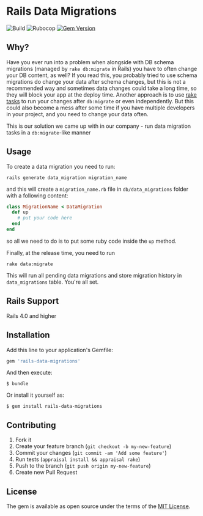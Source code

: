 # Rails Data Migrations

![Build](https://github.com/OffgridElectric/rails-data-migrations/workflows/Test/badge.svg?branch=master)
![Rubocop](https://github.com/OffgridElectric/rails-data-migrations/workflows/Rubocop/badge.svg?branch=master)
[![Gem Version](https://badge.fury.io/rb/rails-data-migrations.svg)](https://badge.fury.io/rb/rails-data-migrations)

## Why?

Have you ever run into a problem when alongside with DB schema migrations (managed by `rake db:migrate` in Rails)
you have to often change your DB content, as well? If you read this, you probably tried to use schema migrations do change your data after schema changes, but this is not a recommended way and sometimes data changes could take a long time, so they will block your app at the deploy time.
Another approach is to use [rake tasks](https://robots.thoughtbot.com/data-migrations-in-rails) to run your changes after `db:migrate` or even independently. But this could also become a mess after some time if you have multiple developers in your project, and you need to change your data often.

This is our solution we came up with in our company - run data migration tasks in a `db:migrate`-like manner
 
## Usage
 
To create a data migration you need to run:
```
rails generate data_migration migration_name
```

and this will create a `migration_name.rb` file in `db/data_migrations` folder with a following content:
```ruby
class MigrationName < DataMigration
  def up
    # put your code here
  end
end
```
 
so all we need to do is to put some ruby code inside the `up` method.
 
Finally, at the release time, you need to run 
```
rake data:migrate
```
 
This will run all pending data migrations and store migration history in `data_migrations` table. You're all set.

## Rails Support

Rails 4.0 and higher

## Installation

Add this line to your application's Gemfile:

```ruby
gem 'rails-data-migrations'
```

And then execute:

    $ bundle

Or install it yourself as:

    $ gem install rails-data-migrations

## Contributing

1. Fork it
2. Create your feature branch (`git checkout -b my-new-feature`)
3. Commit your changes (`git commit -am 'Add some feature'`)
4. Run tests (`appraisal install && appraisal rake`)
4. Push to the branch (`git push origin my-new-feature`)
5. Create new Pull Request


## License

The gem is available as open source under the terms of the [MIT License](http://opensource.org/licenses/MIT).

